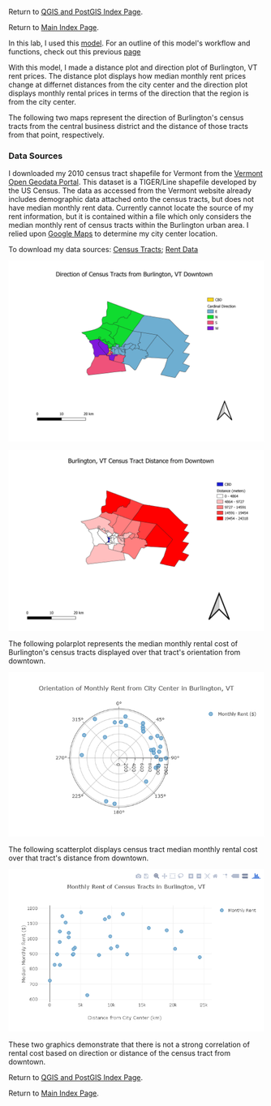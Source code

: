 Return to [QGIS and PostGIS Index Page](../qgis.md).

Return to [Main Index Page](../../index.md).

In this lab, I used this [model](/qgis/lab_1/model_final.png). For an outline of this model's workflow and functions, check out this previous [page](../lab_1/aa_chicago_lab.md)

With this model, I made a distance plot and direction plot of Burlington, VT rent prices. The distance plot displays how median monthly rent prices change at differnet distances from the city center and the direction plot displays monthly rental prices in terms of the direction that the region is from the city center.

The following two maps represent the direction of Burlington's census tracts from the central business district and the distance of those tracts from that point, respectively. 

### Data Sources

I downloaded my 2010 census tract shapefile for Vermont from the [Vermont Open Geodata Portal](https://geodata.vermont.gov/datasets/df13910a7c9943849d6986b703e5eafd_4). This dataset is a TIGER/Line shapefile developed by the US Census. The data as accessed from the Vermont website already includes demographic data attached onto the census tracts, but does not have median monthly rent data. Currently cannot locate the source of my rent information, but it is contained within a file which only considers the median monthly rent of census tracts within the Burlington urban area. I relied upon [Google Maps](https://www.google.com/maps) to determine my city center location. 

To download my data sources: [Census Tracts](/qgis/lab_2/VT_2010_Census_Tract_Boundaries_and_Statistics.zip); [Rent Data](/qgis/lab_2/Rent_Data)

![direction](/qgis/lab_2/burlington_cardinal.png)

![direction](/qgis/lab_2/burlington_dist.png)

The following polarplot represents the median monthly rental cost of Burlington's census tracts displayed over that tract's orientation from downtown. 

![polar](/qgis/lab_2/newplot.png)

The following scatterplot displays census tract median monthly rental cost over that tract's distance from downtown.

![scatter](/qgis/lab_2/scatter_use.png.png)

These two graphics demonstrate that there is not a strong correlation of rental cost based on direction or distance of the census tract from downtown. 

Return to [QGIS and PostGIS Index Page](../qgis.md).

Return to [Main Index Page](../../index.md).

